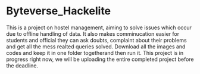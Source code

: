 # Byteverse_Hackelite
This is a project on hostel management, aiming to solve issues which occur due to offline handling of data. It also makes comminucation easier for students and official
they can ask doubts, complaint about their problems and get all the mess realted queries solved. 
Download all the images and codes and keep it in one folder togetherand then run it.
This project is in progress right now, we will be uploading the entire completed project before the deadline.

